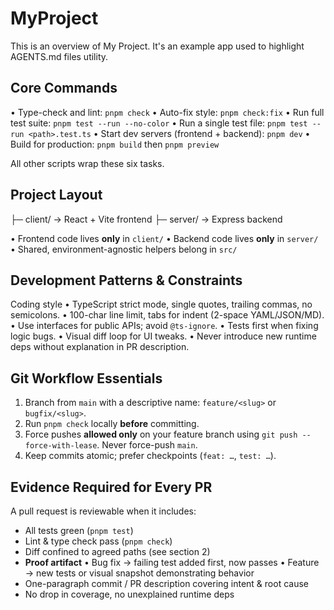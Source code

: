 # MyProject

This is an overview of My Project. It's an example app used to highlight AGENTS.md files utility.

## Core Commands

• Type-check and lint: `pnpm check`
• Auto-fix style: `pnpm check:fix`
• Run full test suite: `pnpm test --run --no-color`
• Run a single test file: `pnpm test --run <path>.test.ts`
• Start dev servers (frontend + backend): `pnpm dev`
• Build for production: `pnpm build` then `pnpm preview`

All other scripts wrap these six tasks.

## Project Layout

├─ client/ → React + Vite frontend
├─ server/ → Express backend

• Frontend code lives **only** in `client/`
• Backend code lives **only** in `server/`
• Shared, environment-agnostic helpers belong in `src/`

## Development Patterns & Constraints

Coding style
• TypeScript strict mode, single quotes, trailing commas, no semicolons.
• 100-char line limit, tabs for indent (2-space YAML/JSON/MD).
• Use interfaces for public APIs; avoid `@ts-ignore`.
• Tests first when fixing logic bugs.
• Visual diff loop for UI tweaks.
• Never introduce new runtime deps without explanation in PR description.

## Git Workflow Essentials

1. Branch from `main` with a descriptive name: `feature/<slug>` or `bugfix/<slug>`.
2. Run `pnpm check` locally **before** committing.
3. Force pushes **allowed only** on your feature branch using
   `git push --force-with-lease`. Never force-push `main`.
4. Keep commits atomic; prefer checkpoints (`feat: …`, `test: …`).

## Evidence Required for Every PR

A pull request is reviewable when it includes:

- All tests green (`pnpm test`)
- Lint & type check pass (`pnpm check`)
- Diff confined to agreed paths (see section 2)
- **Proof artifact**
  • Bug fix → failing test added first, now passes
  • Feature → new tests or visual snapshot demonstrating behavior
- One-paragraph commit / PR description covering intent & root cause
- No drop in coverage, no unexplained runtime deps
